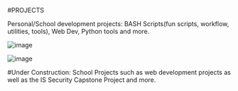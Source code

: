 #PROJECTS

Personal/School development projects: BASH Scripts(fun scripts, workflow, utilities, tools), Web Dev, Python tools and more. 






![image](https://user-images.githubusercontent.com/77269940/211161632-0bd42b31-6cde-4b56-8de9-c34759330aae.png)



![image](https://user-images.githubusercontent.com/77269940/211161661-90ecd9ab-e5f9-45da-9d04-7513b5399178.png)



#Under Construction: School Projects such as web development projects as well as the IS Security Capstone Project and more. 
